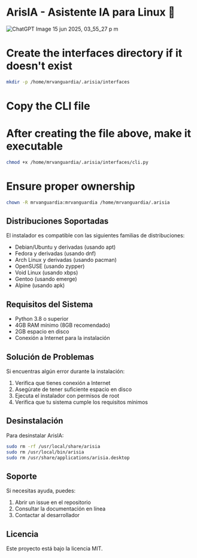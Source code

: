 # ArisIA - Asistente IA para Linux 🤖
![ChatGPT Image 15 jun 2025, 03_55_27 p m](https://github.com/user-attachments/assets/1bdce5b1-8297-4fd3-9882-6b0b5b814b50)

# Create the interfaces directory if it doesn't exist
```bash
mkdir -p /home/mrvanguardia/.arisia/interfaces
```

# Copy the CLI file
# After creating the file above, make it executable
```bash
chmod +x /home/mrvanguardia/.arisia/interfaces/cli.py
```

# Ensure proper ownership
```bash
chown -R mrvanguardia:mrvanguardia /home/mrvanguardia/.arisia
```

## Distribuciones Soportadas

El instalador es compatible con las siguientes familias de distribuciones:

- Debian/Ubuntu y derivadas (usando apt)
- Fedora y derivadas (usando dnf)
- Arch Linux y derivadas (usando pacman)
- OpenSUSE (usando zypper)
- Void Linux (usando xbps)
- Gentoo (usando emerge)
- Alpine (usando apk)

## Requisitos del Sistema

- Python 3.8 o superior
- 4GB RAM mínimo (8GB recomendado)
- 2GB espacio en disco
- Conexión a Internet para la instalación

## Solución de Problemas

Si encuentras algún error durante la instalación:

1. Verifica que tienes conexión a Internet
2. Asegúrate de tener suficiente espacio en disco
3. Ejecuta el instalador con permisos de root
4. Verifica que tu sistema cumple los requisitos mínimos

## Desinstalación

Para desinstalar ArisIA:

```bash
sudo rm -rf /usr/local/share/arisia
sudo rm /usr/local/bin/arisia
sudo rm /usr/share/applications/arisia.desktop
```

## Soporte

Si necesitas ayuda, puedes:

1. Abrir un issue en el repositorio
2. Consultar la documentación en línea
3. Contactar al desarrollador

## Licencia

Este proyecto está bajo la licencia MIT.
